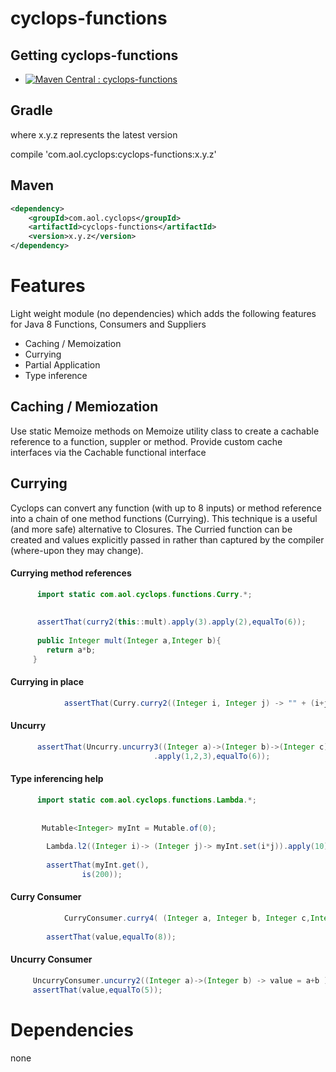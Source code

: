 # cyclops-functions

## Getting cyclops-functions

* [![Maven Central : cyclops-functions](https://maven-badges.herokuapp.com/maven-central/com.aol.cyclops/cyclops-functions/badge.svg)](https://maven-badges.herokuapp.com/maven-central/com.aol.cyclops/cyclops-functions)


## Gradle

where x.y.z represents the latest version

compile 'com.aol.cyclops:cyclops-functions:x.y.z'

## Maven

```xml
<dependency>
    <groupId>com.aol.cyclops</groupId>
    <artifactId>cyclops-functions</artifactId>
    <version>x.y.z</version>
</dependency>
```

# Features

Light weight module (no dependencies) which adds the following features for Java 8 Functions, Consumers and Suppliers 

* Caching / Memoization
* Currying
* Partial Application
* Type inference

## Caching / Memiozation

Use static Memoize methods on Memoize utility class to create a cachable reference to a function, suppler or method. Provide custom cache interfaces via the Cachable functional interface

## Currying

Cyclops can convert any function (with up to 8 inputs) or method reference into a chain of one method functions (Currying). This technique is a useful (and more safe) alternative to Closures. The Curried function can be created and values explicitly passed in rather than captured by the compiler (where-upon they may change).

#### Currying method references 
```java
	  import static com.aol.cyclops.functions.Curry.*;
	  
	  
      assertThat(curry2(this::mult).apply(3).apply(2),equalTo(6));
      
      public Integer mult(Integer a,Integer b){
		return a*b;
	 }
```	 

#### Currying in place

```java
      		assertThat(Curry.curry2((Integer i, Integer j) -> "" + (i+j) +   "hello").apply(1).apply(2),equalTo("3hello"));
 ```    		

#### Uncurry

```java
      assertThat(Uncurry.uncurry3((Integer a)->(Integer b)->(Integer c)->a+b+c)
								.apply(1,2,3),equalTo(6));
```								

#### Type inferencing help

```java
      import static com.aol.cyclops.functions.Lambda.*;
	 
	 
	   Mutable<Integer> myInt = Mutable.of(0);
		
		Lambda.l2((Integer i)-> (Integer j)-> myInt.set(i*j)).apply(10).apply(20);
		
		assertThat(myInt.get(),
				is(200));
```
#### Curry Consumer

```java
     		CurryConsumer.curry4( (Integer a, Integer b, Integer c,Integer d) -> value = a+b+c+d).apply(2).apply(1).apply(2).accept(3);
     		
		assertThat(value,equalTo(8));
```	
#### Uncurry Consumer 

```java
     UncurryConsumer.uncurry2((Integer a)->(Integer b) -> value = a+b ).accept(2,3);
	 assertThat(value,equalTo(5));
```
	 
# Dependencies

none


